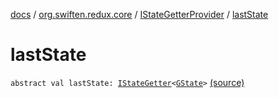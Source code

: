 [docs](../../index.md) / [org.swiften.redux.core](../index.md) / [IStateGetterProvider](index.md) / [lastState](./last-state.md)

# lastState

`abstract val lastState: `[`IStateGetter`](../-i-state-getter.md)`<`[`GState`](index.md#GState)`>` [(source)](https://github.com/protoman92/KotlinRedux/tree/master/common/common-core/src/main/kotlin/org/swiften/redux/core/Core.kt#L64)